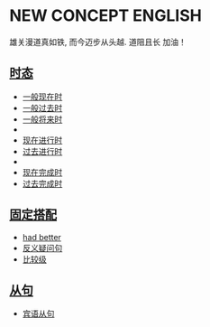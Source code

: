 # NEW CONCEPT ENGLISH
雄关漫道真如铁, 而今迈步从头越. 道阻且长 加油！


## [时态](./时态/review.md)
- [一般现在时](./时态/01一般现在时.md)
- [一般过去时](./时态/02一般过去时.md)
- [一般将来时](./时态/03一般将来时.md)
- 
- [现在进行时](./时态/04现在进行时.md)
- [过去进行时](./时态/05过去进行时.md)
- 
- [现在完成时](./时态/06现在完成时.md)
- [过去完成时](./时态/07过去完成时.md)



## [固定搭配](./固定搭配/review.md)
- [had better](./固定搭配/had%20better.md)
- [反义疑问句](./固定搭配/反义疑问句.md)
- [比较级](./固定搭配/比较级.md)



## [从句](./从句/review.md)
- [宾语从句](./从句/宾语从句.md)